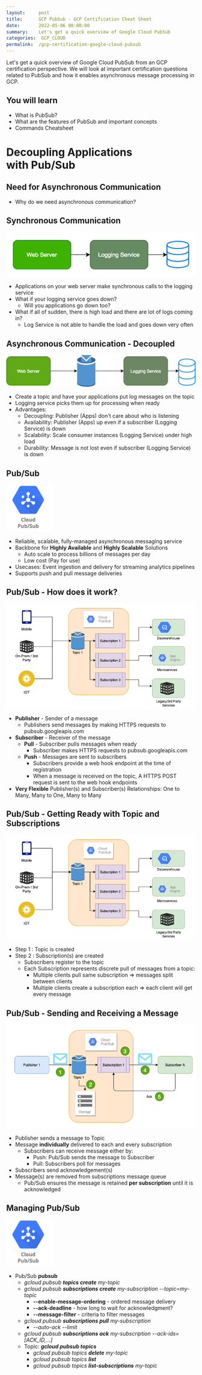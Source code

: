 ```yaml
---
layout:     post
title:      GCP PubSub - GCP Certification Cheat Sheet
date:       2022-05-06 00:00:00
summary:    Let's get a quick overview of Google Cloud PubSub
categories:  GCP_CLOUD
permalink:  /gcp-certification-google-cloud-pubsub
---
```



Let's get a quick overview of Google Cloud PubSub from an GCP certification perspective. We will look at important certification questions related to PubSub and how it enables asynchronous message processing in GCP. 

## You will learn
- What is PubSub?
- What are the features of PubSub and important concepts
- Commands Cheatsheet


# Decoupling Applications <BR/>with Pub/Sub


## Need for Asynchronous Communication
- Why do we need asynchronous communication?


## Synchronous Communication
![](./gcpimages/02-Queuing/0-SQS-00.png)
- Applications on your web server make synchronous calls to the logging service
- What if your logging service goes down?
	- Will you applications go down too?
- What if all of sudden, there is high load and there are lot of logs coming in?
	- Log Service is not able to handle the load and goes down very often


## Asynchronous Communication - Decoupled
![](./gcpimages/02-Architecture/0-SQS-1.png)
- Create a topic and have your applications put log messages on the topic
- Logging service picks them up for processing when ready
- Advantages:
	- Decoupling: Publisher (Apps) don't care about who is listening
	- Availability: Publisher (Apps)  up even if a subscriber (Logging Service) is down
	- Scalability: Scale consumer instances (Logging Service) under high load
	- Durability: Message is not lost even if subscriber (Logging Service) is down


## Pub/Sub

![](./gcpimages/00-icons/gcp/pub-sub.png)
- Reliable, scalable, fully-managed asynchronous messaging service
- Backbone for **Highly Available** and **Highly Scalable** Solutions
	- Auto scale to process billions of messages per day
	- Low cost (Pay for use)
- Usecases: Event ingestion and delivery for streaming analytics pipelines
- Supports push and pull message deliveries


## Pub/Sub - How does it work?

![](./gcpimages/02-architecture/00-pubsub-usecases.png)
- **Publisher** - Sender of a message
	- Publishers send messages by making HTTPS requests to pubsub.googleapis.com
- **Subscriber** - Receiver of the message
	- **Pull** - Subscriber pulls messages when ready
		- Subscriber makes HTTPS requests to pubsub.googleapis.com
	- **Push** - Messages are sent to subscribers
		- Subscribers provide a web hook endpoint at the time of registration
		- When a message is received on the topic, A HTTPS POST request is sent to the web hook endpoints
- **Very Flexible** Publisher(s) and Subscriber(s) Relationships: One to Many, Many to One, Many to Many


## Pub/Sub - Getting Ready with Topic and Subscriptions

![](./gcpimages/02-architecture/00-pubsub-usecases.png)
- Step 1 : Topic is created
- Step 2 : Subscription(s) are created 
	- Subscribers register to the topic
	- Each Subscription represents discrete pull of messages from a topic:
		- Multiple clients pull same subscription => messages split between clients
		- Multiple clients create a subscription each => each client will get every message


## Pub/Sub - Sending and Receiving a Message

![](./gcpimages/02-Architecture/00-pubsub-messageflow.png)
- Publisher sends a message to Topic
- Message **individually** delivered to each and every subscription
	- Subscribers can receive message either by:
		- Push: Pub/Sub sends the message to Subscriber
		- Pull: Subscribers poll for messages
- Subscribers send acknowledgement(s)
- Message(s) are removed from subscriptions message queue
	- Pub/Sub ensures the message is retained **per subscription** until it is acknowledged


## Managing Pub/Sub

![](./gcpimages/00-icons/gcp/pub-sub.png)
- Pub/Sub **pubsub**
	- *gcloud pubsub **topics create** my-topic*
	- *gcloud pubsub **subscriptions create** my-subscription --topic=my-topic*
		- **--enable-message-ordering** - ordered message delivery
		- **--ack-deadline** - how long to wait for acknowledgment?
		- **--message-filter** - criteria to filter messages
	- *gcloud pubsub **subscriptions pull** my-subscription*
		- *--auto-ack --limit*
	- *gcloud pubsub **subscriptions ack** my-subscription --ack-ids=[ACK_ID,…]*
	- Topic: ***gcloud pubsub topics***
		- *gcloud pubsub topics **delete** my-topic*
		- *gcloud pubsub topics **list***
		- *gcloud pubsub topics **list-subscriptions** my-topic*
